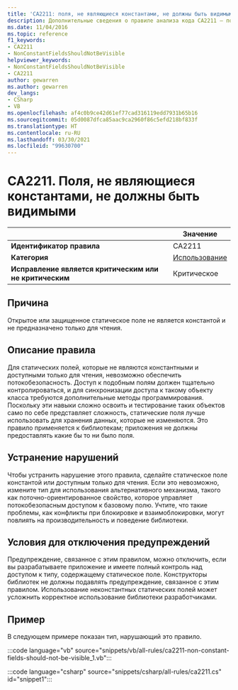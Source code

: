 ```yaml
---
title: 'CA2211: поля, не являющиеся константами, не должны быть видимыми (анализ кода)'
description: Дополнительные сведения о правиле анализа кода CA2211 — поля, не являющиеся константами, не должны быть видимыми
ms.date: 11/04/2016
ms.topic: reference
f1_keywords:
- CA2211
- NonConstantFieldsShouldNotBeVisible
helpviewer_keywords:
- NonConstantFieldsShouldNotBeVisible
- CA2211
author: gewarren
ms.author: gewarren
dev_langs:
- CSharp
- VB
ms.openlocfilehash: af4c0b9ce42d61ef77cad316119edd7931b65b16
ms.sourcegitcommit: 05d0087dfca85aac9ca2960f86c5efd218bf833f
ms.translationtype: HT
ms.contentlocale: ru-RU
ms.lasthandoff: 03/30/2021
ms.locfileid: "99630700"
---
```

# <a name="ca2211-non-constant-fields-should-not-be-visible"></a>CA2211. Поля, не являющиеся константами, не должны быть видимыми

| | Значение |
|-|-|
| **Идентификатор правила** |CA2211|
| **Категория** |[Использование](usage-warnings.md)|
| **Исправление является критическим или не критическим** |Критическое|

## <a name="cause"></a>Причина

Открытое или защищенное статическое поле не является константой и не предназначено только для чтения.

## <a name="rule-description"></a>Описание правила

Для статических полей, которые не являются константными и доступными только для чтения, невозможно обеспечить потокобезопасность. Доступ к подобным полям должен тщательно контролироваться, и для синхронизации доступа к такому объекту класса требуются дополнительные методы программирования. Поскольку эти навыки сложно освоить и тестирование таких объектов само по себе представляет сложность, статические поля лучше использовать для хранения данных, которые не изменяются. Это правило применяется к библиотекам; приложения не должны предоставлять какие бы то ни было поля.

## <a name="how-to-fix-violations"></a>Устранение нарушений

Чтобы устранить нарушение этого правила, сделайте статическое поле константой или доступным только для чтения. Если это невозможно, измените тип для использования альтернативного механизма, такого как поточно-ориентированное свойство, которое управляет потокобезопасным доступом к базовому полю. Учтите, что такие проблемы, как конфликты при блокировке и взаимоблокировки, могут повлиять на производительность и поведение библиотеки.

## <a name="when-to-suppress-warnings"></a>Условия для отключения предупреждений

Предупреждение, связанное с этим правилом, можно отключить, если вы разрабатываете приложение и имеете полный контроль над доступом к типу, содержащему статическое поле. Конструкторы библиотек не должны подавлять предупреждение, связанное с этим правилом. Использование неконстантных статических полей может усложнить корректное использование библиотеки разработчиками.

## <a name="example"></a>Пример

В следующем примере показан тип, нарушающий это правило.

:::code language="vb" source="snippets/vb/all-rules/ca2211-non-constant-fields-should-not-be-visible_1.vb":::

:::code language="csharp" source="snippets/csharp/all-rules/ca2211.cs" id="snippet1":::
